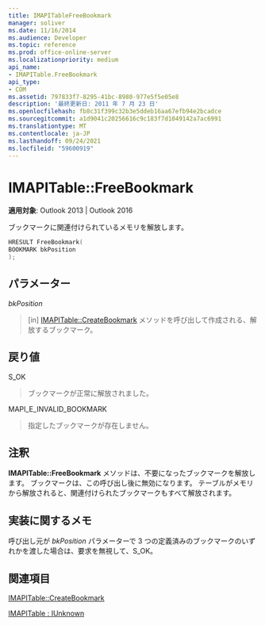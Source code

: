 ```yaml
---
title: IMAPITableFreeBookmark
manager: soliver
ms.date: 11/16/2014
ms.audience: Developer
ms.topic: reference
ms.prod: office-online-server
ms.localizationpriority: medium
api_name:
- IMAPITable.FreeBookmark
api_type:
- COM
ms.assetid: 797833f7-8295-41bc-8980-977e5f5e05e8
description: '最終更新日: 2011 年 7 月 23 日'
ms.openlocfilehash: fb8c31f399c32b3e5ddeb16aa67efb94e2bcadce
ms.sourcegitcommit: a1d9041c20256616c9c183f7d1049142a7ac6991
ms.translationtype: MT
ms.contentlocale: ja-JP
ms.lasthandoff: 09/24/2021
ms.locfileid: "59600919"
---
```

# <a name="imapitablefreebookmark"></a>IMAPITable::FreeBookmark

  
  
**適用対象**: Outlook 2013 | Outlook 2016 
  
ブックマークに関連付けられているメモリを解放します。
  
```cpp
HRESULT FreeBookmark(
BOOKMARK bkPosition
);
```

## <a name="parameters"></a>パラメーター

 _bkPosition_
  
> [in] [IMAPITable::CreateBookmark](imapitable-createbookmark.md) メソッドを呼び出して作成される、解放するブックマーク。 
    
## <a name="return-value"></a>戻り値

S_OK 
  
> ブックマークが正常に解放されました。
    
MAPI_E_INVALID_BOOKMARK 
  
> 指定したブックマークが存在しません。
    
## <a name="remarks"></a>注釈

**IMAPITable::FreeBookmark** メソッドは、不要になったブックマークを解放します。 ブックマークは、この呼び出し後に無効になります。 テーブルがメモリから解放されると、関連付けられたブックマークもすべて解放されます。 
  
## <a name="notes-to-implementers"></a>実装に関するメモ

呼び出し元が  _bkPosition_ パラメーターで 3 つの定義済みのブックマークのいずれかを渡した場合は、要求を無視して、S_OK。 
  
## <a name="see-also"></a>関連項目



[IMAPITable::CreateBookmark](imapitable-createbookmark.md)
  
[IMAPITable : IUnknown](imapitableiunknown.md)

